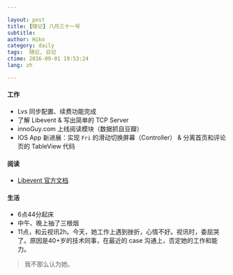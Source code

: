 ```yaml
---

layout: post  
title: [随记] 八月三十一号  
subtitle:   
author: Hiko  
category: daily
tags:  随记, 日记 
ctime: 2016-09-01 19:53:24  
lang: zh  

---
```


#### 工作

- Lvs 同步配置、续费功能完成
- 了解 Libevent & 写出简单的 TCP Server
- innoGuy.com 上线阅读模块（数据抓自豆瓣）
- IOS App 新进展：实现 `Fri` 的滑动切换屏幕（Controller） & 分离首页和评论页的 TableView 代码

#### 阅读

- [Libevent 官方文档](http://libevent.org)

#### 生活

- 6点44分起床
- 中午、晚上抽了三根烟
- 11点，和云视讯2h。今天，她工作上遇到挫折，心情不好。视讯时，委屈哭了。原因是40+岁的技术同事，在最近的 case 沟通上，否定她的工作和能力。
> 我不那么认为她。
